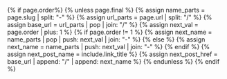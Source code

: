 {% if page.order%}
{% unless page.final %}
  {% assign name_parts = page.slug | split: "-"  %}
  {% assign url_parts = page.url | split: "/" %}
  {% assign base_url = url_parts | pop | join: "/" %}
  {% assign next_val = page.order | plus: 1 %}
  {% if page.order != 1 %}
    {% assign next_name = name_parts | pop | push: next_val | join: "-" %}
  {% else %}
    {% assign next_name = name_parts | push: next_val | join: "-" %}
  {% endif %}
  {% assign next_post_name = include.link_title %}
  {% assign next_post_href = base_url | append: "/" | append: next_name %}
  {% endunless %}
{% endif %}
